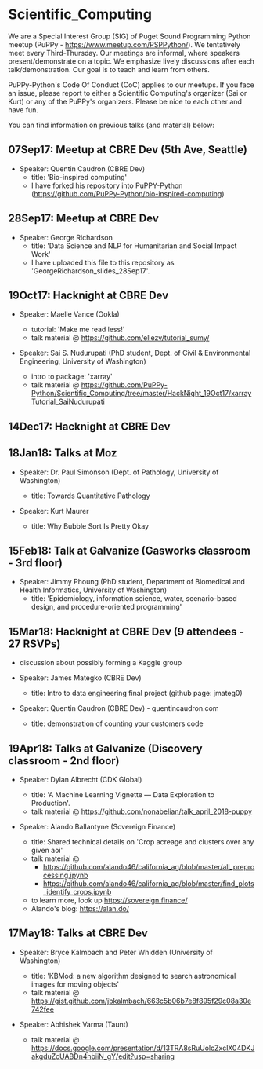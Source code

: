 # Scientific_Computing
We are a Special Interest Group (SIG) of Puget Sound Programming Python meetup (PuPPy - https://www.meetup.com/PSPPython/). We tentatively meet every Third-Thursday. Our meetings are informal, where speakers present/demonstrate on a topic. We emphasize lively discussions after each talk/demonstration. Our goal is to teach and learn from others.

PuPPy-Python's Code Of Conduct (CoC) applies to our meetups. If you face an issue, please report to either a Scientific Computing's organizer (Sai or Kurt) or any of the PuPPy's organizers. Please be nice to each other and have fun.

You can find information on previous talks (and material) below:


## 07Sep17: Meetup at CBRE Dev (5th Ave, Seattle)
  - Speaker: Quentin Caudron (CBRE Dev)
      - title: 'Bio-inspired computing'
      - I have forked his repository into PuPPY-Python (https://github.com/PuPPy-Python/bio-inspired-computing)


## 28Sep17: Meetup at CBRE Dev
  - Speaker: George Richardson
      - title: 'Data Science and NLP for Humanitarian and Social Impact Work'
      - I have uploaded this file to this repository as 'GeorgeRichardson_slides_28Sep17'.


## 19Oct17: Hacknight at CBRE Dev
  - Speaker: Maelle Vance (Ookla)
       - tutorial: 'Make me read less!' 
       - talk material @ https://github.com/ellezv/tutorial_sumy/
  
  - Speaker: Sai S. Nudurupati (PhD student, Dept. of Civil & Environmental Engineering, University of Washington)
       - intro to package: 'xarray' 
       - talk material @ https://github.com/PuPPy-Python/Scientific_Computing/tree/master/HackNight_19Oct17/xarrayTutorial_SaiNudurupati


## 14Dec17: Hacknight at CBRE Dev
  

## 18Jan18: Talks at Moz
  - Speaker: Dr. Paul Simonson (Dept. of Pathology, University of Washington)
      - title: Towards Quantitative Pathology
      
  - Speaker: Kurt Maurer
      - title: Why Bubble Sort Is Pretty Okay
 
 
## 15Feb18: Talk at Galvanize (Gasworks classroom - 3rd floor)
   - Speaker: Jimmy Phoung (PhD student, Department of Biomedical and Health Informatics, University of Washington)
       - title:  'Epidemiology, information science, water, scenario-based design, and procedure-oriented programming'


## 15Mar18: Hacknight at CBRE Dev   (9 attendees - 27 RSVPs)
   - discussion about possibly forming a Kaggle group

   - Speaker: James Mategko (CBRE Dev)
        - title: Intro to data engineering final project (github page: jmateg0) 

   - Speaker: Quentin Caudron (CBRE Dev) - quentincaudron.com
        - title: demonstration of counting your customers code


## 19Apr18: Talks at Galvanize (Discovery classroom - 2nd floor)
   - Speaker: Dylan Albrecht (CDK Global)
        - title: 'A Machine Learning Vignette — Data Exploration to Production'.
        - talk material @ https://github.com/nonabelian/talk_april_2018-puppy
        
   - Speaker: Alando Ballantyne (Sovereign Finance)
        - title: Shared technical details on 'Crop acreage and clusters over any given aoi'
        - talk material @
             - https://github.com/alando46/california_ag/blob/master/all_preprocessing.ipynb
             - https://github.com/alando46/california_ag/blob/master/find_plots_identify_crops.ipynb
        - to learn more, look up https://sovereign.finance/
        - Alando's blog: https://alan.do/
## 17May18: Talks at CBRE Dev
   - Speaker: Bryce Kalmbach and Peter Whidden (University of Washington)
        - title: 'KBMod: a new algorithm designed to search astronomical images for moving objects'
        - talk material @ https://gist.github.com/jbkalmbach/663c5b06b7e8f895f29c08a30e742fee
   
   - Speaker: Abhishek Varma (Taunt)
        - talk material @ https://docs.google.com/presentation/d/13TRA8sRuUolcZxclX04DKJakgduZcUABDn4hbiiN_gY/edit?usp=sharing
